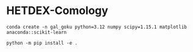 # HETDEX-Comology


```
conda create -n gal_goku python=3.12 numpy scipy=1.15.1 matplotlib anaconda::scikit-learn
```

```
python -m pip install -e .
```